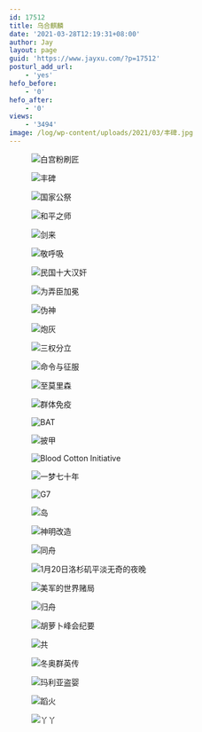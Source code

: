 ```yaml
---
id: 17512
title: 乌合麒麟
date: '2021-03-28T12:19:31+08:00'
author: Jay
layout: page
guid: 'https://www.jayxu.com/?p=17512'
posturl_add_url:
    - 'yes'
hefo_before:
    - '0'
hefo_after:
    - '0'
views:
    - '3494'
image: /log/wp-content/uploads/2021/03/丰碑.jpg
---
```


<!-- wp:jetpack/tiled-gallery {"columnWidths":[["35.68425","29.31019","35.00556"],["52.74384","47.25616"],["26.19599","46.70653","27.09748"],["52.49002","47.50998"],["69.12123","30.87877"],["36.71094","63.28906"],["42.13395","57.86605"],["24.51419","75.48581"],["65.35284","34.64716"]],"ids":[17513,17514,17515,17516,17517,17518,17519,17520,17523,17524,17525,17526,17527,17528,17529,17581,17582,17628,17630,17656,17751,17825,17829,17858,17864,17910,18065,18068,18102,18125,18488]} -->
<div class="wp-block-jetpack-tiled-gallery aligncenter is-style-rectangular"><div class="tiled-gallery__gallery"><div class="tiled-gallery__row"><div class="tiled-gallery__col" style="flex-basis:35.68425%"><figure class="tiled-gallery__item"><img alt="白宫粉刷匠" data-height="2000" data-id="17513" data-link="https://www.jayxu.com/wuheqilin/%e7%99%bd%e5%ae%ab%e7%b2%89%e5%88%b7%e5%8c%a0" data-url="https://www.jayxu.com/log/wp-content/uploads/2021/03/白宫粉刷匠-1280x720.jpg" data-width="3554" src="https://i1.wp.com/www.jayxu.com/log/wp-content/uploads/2021/03/%E7%99%BD%E5%AE%AB%E7%B2%89%E5%88%B7%E5%8C%A0-1280x720.jpg?ssl=1" data-amp-layout="responsive"/></figure><figure class="tiled-gallery__item"><img alt="丰碑" data-height="2453" data-id="17514" data-link="https://www.jayxu.com/wuheqilin/%e4%b8%b0%e7%a2%91" data-url="https://www.jayxu.com/log/wp-content/uploads/2021/03/丰碑-1280x785.jpg" data-width="4000" src="https://i2.wp.com/www.jayxu.com/log/wp-content/uploads/2021/03/%E4%B8%B0%E7%A2%91-1280x785.jpg?ssl=1" data-amp-layout="responsive"/></figure></div><div class="tiled-gallery__col" style="flex-basis:29.31019%"><figure class="tiled-gallery__item"><img alt="国家公祭" data-height="3602" data-id="17515" data-link="https://www.jayxu.com/wuheqilin/%e5%9b%bd%e5%ae%b6%e5%85%ac%e7%a5%ad" data-url="https://www.jayxu.com/log/wp-content/uploads/2021/03/国家公祭-1280x1859.jpg" data-width="2480" src="https://i0.wp.com/www.jayxu.com/log/wp-content/uploads/2021/03/%E5%9B%BD%E5%AE%B6%E5%85%AC%E7%A5%AD-1280x1859.jpg?ssl=1" data-amp-layout="responsive"/></figure></div><div class="tiled-gallery__col" style="flex-basis:35.00556%"><figure class="tiled-gallery__item"><img alt="和平之师" data-height="2000" data-id="17516" data-link="https://www.jayxu.com/wuheqilin/%e5%92%8c%e5%b9%b3%e4%b9%8b%e5%b8%88" data-url="https://www.jayxu.com/log/wp-content/uploads/2021/03/和平之师-1280x815.jpg" data-width="3143" src="https://i1.wp.com/www.jayxu.com/log/wp-content/uploads/2021/03/%E5%92%8C%E5%B9%B3%E4%B9%8B%E5%B8%88-1280x815.jpg?ssl=1" data-amp-layout="responsive"/></figure><figure class="tiled-gallery__item"><img alt="剑来" data-height="2251" data-id="17517" data-link="https://www.jayxu.com/wuheqilin/%e5%89%91%e6%9d%a5" data-url="https://www.jayxu.com/log/wp-content/uploads/2021/03/剑来-1280x720.jpg" data-width="4000" src="https://i2.wp.com/www.jayxu.com/log/wp-content/uploads/2021/03/%E5%89%91%E6%9D%A5-1280x720.jpg?ssl=1" data-amp-layout="responsive"/></figure></div></div><div class="tiled-gallery__row"><div class="tiled-gallery__col" style="flex-basis:52.74384%"><figure class="tiled-gallery__item"><img alt="敬呼吸" data-height="1988" data-id="17518" data-link="https://www.jayxu.com/wuheqilin/%e6%95%ac%e5%91%bc%e5%90%b8" data-url="https://www.jayxu.com/log/wp-content/uploads/2021/03/敬呼吸-1280x716.jpg" data-width="3554" src="https://i2.wp.com/www.jayxu.com/log/wp-content/uploads/2021/03/%E6%95%AC%E5%91%BC%E5%90%B8-1280x716.jpg?ssl=1" data-amp-layout="responsive"/></figure></div><div class="tiled-gallery__col" style="flex-basis:47.25616%"><figure class="tiled-gallery__item"><img alt="民国十大汉奸" data-height="2000" data-id="17519" data-link="https://www.jayxu.com/wuheqilin/%e6%b0%91%e5%9b%bd%e5%8d%81%e5%a4%a7%e6%b1%89%e5%a5%b8" data-url="https://www.jayxu.com/log/wp-content/uploads/2021/03/民国十大汉奸-1280x800.jpg" data-width="3202" src="https://i0.wp.com/www.jayxu.com/log/wp-content/uploads/2021/03/%E6%B0%91%E5%9B%BD%E5%8D%81%E5%A4%A7%E6%B1%89%E5%A5%B8-1280x800.jpg?ssl=1" data-amp-layout="responsive"/></figure></div></div><div class="tiled-gallery__row"><div class="tiled-gallery__col" style="flex-basis:26.19599%"><figure class="tiled-gallery__item"><img alt="为弄臣加冕" data-height="1307" data-id="17520" data-link="https://www.jayxu.com/wuheqilin/%e4%b8%ba%e5%bc%84%e8%87%a3%e5%8a%a0%e5%86%95" data-url="https://www.jayxu.com/log/wp-content/uploads/2021/03/为弄臣加冕-1280x726.jpg" data-width="2304" src="https://i0.wp.com/www.jayxu.com/log/wp-content/uploads/2021/03/%E4%B8%BA%E5%BC%84%E8%87%A3%E5%8A%A0%E5%86%95-1280x726.jpg?ssl=1" data-amp-layout="responsive"/></figure><figure class="tiled-gallery__item"><img alt="伪神" data-height="2376" data-id="17523" data-link="https://www.jayxu.com/wuheqilin/%e4%bc%aa%e7%a5%9e" data-url="https://www.jayxu.com/log/wp-content/uploads/2021/03/伪神-1280x743.jpg" data-width="4096" src="https://i1.wp.com/www.jayxu.com/log/wp-content/uploads/2021/03/%E4%BC%AA%E7%A5%9E-1280x743.jpg?ssl=1" data-amp-layout="responsive"/></figure><figure class="tiled-gallery__item"><img alt="炮灰" data-height="2731" data-id="17524" data-link="https://www.jayxu.com/wuheqilin/%e7%82%ae%e7%81%b0" data-url="https://www.jayxu.com/log/wp-content/uploads/2021/03/炮灰-1280x853.jpg" data-width="4096" src="https://i0.wp.com/www.jayxu.com/log/wp-content/uploads/2021/03/%E7%82%AE%E7%81%B0-1280x853.jpg?ssl=1" data-amp-layout="responsive"/></figure></div><div class="tiled-gallery__col" style="flex-basis:46.70653%"><figure class="tiled-gallery__item"><img alt="三权分立" data-height="2573" data-id="17525" data-link="https://www.jayxu.com/wuheqilin/%e4%b8%89%e6%9d%83%e5%88%86%e7%ab%8b" data-url="https://www.jayxu.com/log/wp-content/uploads/2021/03/三权分立-1280x1317.jpg" data-width="2500" src="https://i0.wp.com/www.jayxu.com/log/wp-content/uploads/2021/03/%E4%B8%89%E6%9D%83%E5%88%86%E7%AB%8B-1280x1317.jpg?ssl=1" data-amp-layout="responsive"/></figure></div><div class="tiled-gallery__col" style="flex-basis:27.09748%"><figure class="tiled-gallery__item"><img alt="命令与征服" data-height="2389" data-id="17526" data-link="https://www.jayxu.com/wuheqilin/%e5%91%bd%e4%bb%a4%e4%b8%8e%e5%be%81%e6%9c%8d" data-url="https://www.jayxu.com/log/wp-content/uploads/2021/03/命令与征服-1280x764.jpeg" data-width="4000" src="https://i2.wp.com/www.jayxu.com/log/wp-content/uploads/2021/03/%E5%91%BD%E4%BB%A4%E4%B8%8E%E5%BE%81%E6%9C%8D-1280x764.jpeg?ssl=1" data-amp-layout="responsive"/></figure><figure class="tiled-gallery__item"><img alt="至莫里森" data-height="2566" data-id="17527" data-link="https://www.jayxu.com/wuheqilin/%e8%87%b3%e8%8e%ab%e9%87%8c%e6%a3%ae" data-url="https://www.jayxu.com/log/wp-content/uploads/2021/03/至莫里森-1280x758.jpg" data-width="4331" src="https://i0.wp.com/www.jayxu.com/log/wp-content/uploads/2021/03/%E8%87%B3%E8%8E%AB%E9%87%8C%E6%A3%AE-1280x758.jpg?ssl=1" data-amp-layout="responsive"/></figure><figure class="tiled-gallery__item"><img alt="群体免疫" data-height="2563" data-id="17528" data-link="https://www.jayxu.com/wuheqilin/%e7%be%a4%e4%bd%93%e5%85%8d%e7%96%ab" data-url="https://www.jayxu.com/log/wp-content/uploads/2021/03/群体免疫-1280x720.jpg" data-width="4554" src="https://i2.wp.com/www.jayxu.com/log/wp-content/uploads/2021/03/%E7%BE%A4%E4%BD%93%E5%85%8D%E7%96%AB-1280x720.jpg?ssl=1" data-amp-layout="responsive"/></figure></div></div><div class="tiled-gallery__row"><div class="tiled-gallery__col" style="flex-basis:52.49002%"><figure class="tiled-gallery__item"><img alt="BAT" data-height="4000" data-id="17529" data-link="https://www.jayxu.com/wuheqilin/bat" data-url="https://www.jayxu.com/log/wp-content/uploads/2021/03/BAT-1280x1809.jpeg" data-width="2830" src="https://i0.wp.com/www.jayxu.com/log/wp-content/uploads/2021/03/BAT-1280x1809.jpeg?ssl=1" data-amp-layout="responsive"/></figure></div><div class="tiled-gallery__col" style="flex-basis:47.50998%"><figure class="tiled-gallery__item"><img alt="披甲" data-height="3839" data-id="17581" data-link="https://www.jayxu.com/wuheqilin/%e6%8a%ab%e7%94%b2" data-url="https://www.jayxu.com/log/wp-content/uploads/2021/04/披甲-1280x1999.jpg" data-width="2458" src="https://i0.wp.com/www.jayxu.com/log/wp-content/uploads/2021/04/%E6%8A%AB%E7%94%B2-1280x1999.jpg?ssl=1" data-amp-layout="responsive"/></figure></div></div><div class="tiled-gallery__row"><div class="tiled-gallery__col" style="flex-basis:69.12123%"><figure class="tiled-gallery__item"><img alt="Blood Cotton Initiative" data-height="2544" data-id="17582" data-link="https://www.jayxu.com/wuheqilin/blood-cotton-initiative" data-url="https://www.jayxu.com/log/wp-content/uploads/2021/04/blood-cotton-initiative-1280x814.jpg" data-width="4000" src="https://i1.wp.com/www.jayxu.com/log/wp-content/uploads/2021/04/blood-cotton-initiative-1280x814.jpg?ssl=1" data-amp-layout="responsive"/></figure></div><div class="tiled-gallery__col" style="flex-basis:30.87877%"><figure class="tiled-gallery__item"><img alt="一梦七十年" data-height="1921" data-id="17628" data-link="https://www.jayxu.com/wuheqilin/%e4%b8%80%e6%a2%a6%e4%b8%83%e5%8d%81%e5%b9%b4" data-url="https://www.jayxu.com/log/wp-content/uploads/2021/06/一梦七十年-1280x960.jpg" data-width="2560" src="https://i0.wp.com/www.jayxu.com/log/wp-content/uploads/2021/06/%E4%B8%80%E6%A2%A6%E4%B8%83%E5%8D%81%E5%B9%B4-1280x960.jpg?ssl=1" data-amp-layout="responsive"/></figure><figure class="tiled-gallery__item"><img alt="G7" data-height="1333" data-id="17630" data-link="https://www.jayxu.com/wuheqilin/g7" data-url="https://www.jayxu.com/log/wp-content/uploads/2021/06/G7-1280x853.jpg" data-width="2000" src="https://i2.wp.com/www.jayxu.com/log/wp-content/uploads/2021/06/G7-1280x853.jpg?ssl=1" data-amp-layout="responsive"/></figure></div></div><div class="tiled-gallery__row"><div class="tiled-gallery__col" style="flex-basis:36.71094%"><figure class="tiled-gallery__item"><img alt="岛" data-height="1439" data-id="17656" data-link="https://www.jayxu.com/wuheqilin/%e5%b2%9b" data-url="https://www.jayxu.com/log/wp-content/uploads/2021/06/岛-1280x720.jpg" data-width="2560" src="https://i1.wp.com/www.jayxu.com/log/wp-content/uploads/2021/06/%E5%B2%9B-1280x720.jpg?ssl=1" data-amp-layout="responsive"/></figure><figure class="tiled-gallery__item"><img alt="神明改造" data-height="1637" data-id="17751" data-link="https://www.jayxu.com/wuheqilin/%e7%a5%9e%e6%98%8e%e6%94%b9%e9%80%a0" data-url="https://www.jayxu.com/log/wp-content/uploads/2021/08/神明改造-1280x818.jpg" data-width="2560" src="https://i2.wp.com/www.jayxu.com/log/wp-content/uploads/2021/08/%E7%A5%9E%E6%98%8E%E6%94%B9%E9%80%A0-1280x818.jpg?ssl=1" data-amp-layout="responsive"/></figure></div><div class="tiled-gallery__col" style="flex-basis:63.28906%"><figure class="tiled-gallery__item"><img alt="同舟" data-height="2461" data-id="17825" data-link="https://www.jayxu.com/wuheqilin/%e5%90%8c%e8%88%9f" data-url="https://www.jayxu.com/log/wp-content/uploads/2021/08/同舟-1280x898.jpg" data-width="3508" src="https://i1.wp.com/www.jayxu.com/log/wp-content/uploads/2021/08/%E5%90%8C%E8%88%9F-1280x898.jpg?ssl=1" data-amp-layout="responsive"/></figure></div></div><div class="tiled-gallery__row"><div class="tiled-gallery__col" style="flex-basis:42.13395%"><figure class="tiled-gallery__item"><img alt="1月20日洛杉矶平淡无奇的夜晚" data-height="2169" data-id="17829" data-link="https://www.jayxu.com/wuheqilin/1%e6%9c%8820%e6%97%a5%e6%b4%9b%e6%9d%89%e7%9f%b6%e5%b9%b3%e6%b7%a1%e6%97%a0%e5%a5%87%e7%9a%84%e5%a4%9c%e6%99%9a" data-url="https://www.jayxu.com/log/wp-content/uploads/2021/08/1月20日洛杉矶平淡无奇的夜晚-1280x791.jpg" data-width="3508" src="https://i2.wp.com/www.jayxu.com/log/wp-content/uploads/2021/08/1%E6%9C%8820%E6%97%A5%E6%B4%9B%E6%9D%89%E7%9F%B6%E5%B9%B3%E6%B7%A1%E6%97%A0%E5%A5%87%E7%9A%84%E5%A4%9C%E6%99%9A-1280x791.jpg?ssl=1" data-amp-layout="responsive"/></figure><figure class="tiled-gallery__item"><img alt="美军的世界赌局" data-height="2605" data-id="17858" data-link="https://www.jayxu.com/wuheqilin/%e7%be%8e%e5%86%9b%e7%9a%84%e4%b8%96%e7%95%8c%e8%b5%8c%e5%b1%80" data-url="https://www.jayxu.com/log/wp-content/uploads/2021/09/美军的世界赌局-1280x841.jpg" data-width="3965" src="https://i0.wp.com/www.jayxu.com/log/wp-content/uploads/2021/09/%E7%BE%8E%E5%86%9B%E7%9A%84%E4%B8%96%E7%95%8C%E8%B5%8C%E5%B1%80-1280x841.jpg?ssl=1" data-amp-layout="responsive"/></figure><figure class="tiled-gallery__item"><img alt="归舟" data-height="2480" data-id="17864" data-link="https://www.jayxu.com/wuheqilin/%e5%bd%92%e8%88%9f" data-url="https://www.jayxu.com/log/wp-content/uploads/2021/09/归舟-1280x805.jpg" data-width="3945" src="https://i0.wp.com/www.jayxu.com/log/wp-content/uploads/2021/09/%E5%BD%92%E8%88%9F-1280x805.jpg?ssl=1" data-amp-layout="responsive"/></figure></div><div class="tiled-gallery__col" style="flex-basis:57.86605%"><figure class="tiled-gallery__item"><img alt="胡萝卜峰会纪要" data-height="3471" data-id="17910" data-link="https://www.jayxu.com/wuheqilin/%e8%83%a1%e8%90%9d%e5%8d%9c%e5%b3%b0%e4%bc%9a%e7%ba%aa%e8%a6%81" data-url="https://www.jayxu.com/log/wp-content/uploads/2021/12/胡萝卜峰会纪要-1280x1791.jpg" data-width="2480" src="https://i0.wp.com/www.jayxu.com/log/wp-content/uploads/2021/12/%E8%83%A1%E8%90%9D%E5%8D%9C%E5%B3%B0%E4%BC%9A%E7%BA%AA%E8%A6%81-1280x1791.jpg?ssl=1" data-amp-layout="responsive"/></figure></div></div><div class="tiled-gallery__row"><div class="tiled-gallery__col" style="flex-basis:24.51419%"><figure class="tiled-gallery__item"><img alt="共" data-height="7321" data-id="18065" data-link="https://www.jayxu.com/wuheqilin/%e5%85%b1" data-url="https://www.jayxu.com/log/wp-content/uploads/2022/05/共-1280x1874.jpg" data-width="5000" src="https://i1.wp.com/www.jayxu.com/log/wp-content/uploads/2022/05/%E5%85%B1-1280x1874.jpg?ssl=1" data-amp-layout="responsive"/></figure></div><div class="tiled-gallery__col" style="flex-basis:75.48581%"><figure class="tiled-gallery__item"><img alt="冬奥群英传" data-height="4128" data-id="18068" data-link="https://www.jayxu.com/2022/05/18/18067/%e5%86%ac%e5%a5%a5%e7%be%a4%e8%8b%b1%e4%bc%a0" data-url="https://www.jayxu.com/log/wp-content/uploads/2022/05/冬奥群英传-1280x606.jpg" data-width="8722" src="https://i2.wp.com/www.jayxu.com/log/wp-content/uploads/2022/05/%E5%86%AC%E5%A5%A5%E7%BE%A4%E8%8B%B1%E4%BC%A0-1280x606.jpg?ssl=1" data-amp-layout="responsive"/></figure></div></div><div class="tiled-gallery__row"><div class="tiled-gallery__col" style="flex-basis:65.35284%"><figure class="tiled-gallery__item"><img alt="玛利亚盗婴" data-height="2527" data-id="18102" data-link="https://www.jayxu.com/wuheqilin/img_0902" data-url="https://www.jayxu.com/log/wp-content/uploads/2022/08/IMG_0902-1280x809.jpg" data-width="4000" src="https://i2.wp.com/www.jayxu.com/log/wp-content/uploads/2022/08/IMG_0902-1280x809.jpg?ssl=1" data-amp-layout="responsive"/></figure></div><div class="tiled-gallery__col" style="flex-basis:34.64716%"><figure class="tiled-gallery__item"><img alt="蹈火" data-height="2666" data-id="18125" data-link="https://www.jayxu.com/wuheqilin/%e8%b9%88%e7%81%ab" data-url="https://www.jayxu.com/log/wp-content/uploads/2022/11/蹈火-1280x753.jpg" data-width="4532" src="https://i0.wp.com/www.jayxu.com/log/wp-content/uploads/2022/11/%E8%B9%88%E7%81%AB-1280x753.jpg?ssl=1" data-amp-layout="responsive"/></figure><figure class="tiled-gallery__item"><img alt="丫丫" data-height="3000" data-id="18488" data-link="https://www.jayxu.com/wuheqilin/yaya" data-url="https://www.jayxu.com/log/wp-content/uploads/2023/05/yaya-1280x763.jpg" data-width="5035" src="https://i0.wp.com/www.jayxu.com/log/wp-content/uploads/2023/05/yaya-1280x763.jpg?ssl=1" data-amp-layout="responsive"/></figure></div></div></div></div>
<!-- /wp:jetpack/tiled-gallery -->